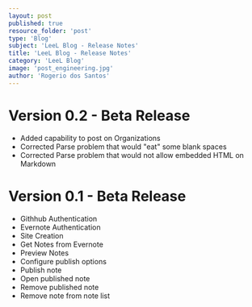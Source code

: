 ```yaml
---
layout: post
published: true
resource_folder: 'post'
type: 'Blog'
subject: 'LeeL Blog - Release Notes'
title: 'LeeL Blog - Release Notes'
category: 'LeeL Blog'
image: 'post_engineering.jpg'
author: 'Rogerio dos Santos'
---
```




Version 0.2 - Beta Release
===========


* Added capability to post on Organizations
* Corrected Parse problem that would "eat" some blank spaces
* Corrected Parse problem that would not allow embedded HTML on Markdown



Version 0.1 - Beta Release
===========


* Githhub Authentication
* Evernote Authentication
* Site Creation
* Get Notes from Evernote
* Preview Notes
* Configure publish options
* Publish note
* Open published note
* Remove published note
* Remove note from note list


